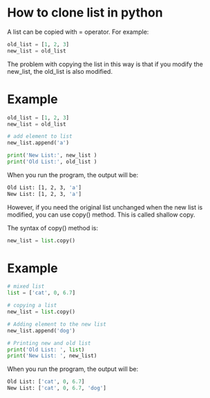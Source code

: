 # How to clone list in python

A list can be copied with = operator. For example:

```python
old_list = [1, 2, 3]
new_list = old_list
```

The problem with copying the list in this way is that if you modify the new_list, the old_list is also modified.

# Example

```python
old_list = [1, 2, 3]
new_list = old_list

# add element to list
new_list.append('a')

print('New List:', new_list )
print('Old List:', old_list )
```

When you run the program, the output will be:

```bash
Old List: [1, 2, 3, 'a']
New List: [1, 2, 3, 'a']
```

However, if you need the original list unchanged when the new list is modified, you can use copy() method. This is called shallow copy.

The syntax of copy() method is:

```python
new_list = list.copy()
```

# Example

```python
# mixed list
list = ['cat', 0, 6.7]

# copying a list
new_list = list.copy()

# Adding element to the new list
new_list.append('dog')

# Printing new and old list
print('Old List: ', list)
print('New List: ', new_list)
```

When you run the program, the output will be:

```python
Old List: ['cat', 0, 6.7]
New List: ['cat', 0, 6.7, 'dog']
```